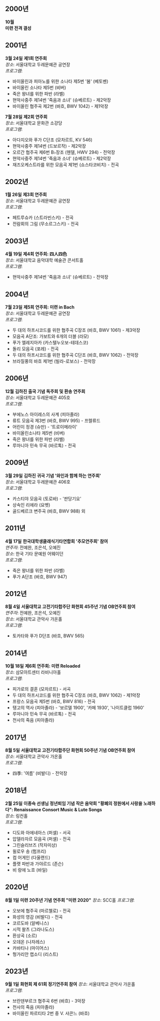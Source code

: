 ## 2000년

**10월**  
**미련 전격 결성**

## 2001년

**3월 24일**
**제1회 연주회**  
*장소*: 서울대학교 두레문예관 공연장  
*프로그램*:
- 바이올린과 피아노를 위한 소나타 제5번 '봄' (베토벤)
- 바이올린 소나타 제5번 (비버)
- 죽은 왕녀를 위한 파반 (라벨)
- 현악사중주 제14번 '죽음과 소녀' (슈베르트) - 제2악장
- 바이올린 협주곡 제2번 (바흐, BWV 1042) - 제1악장

**7월 28일**
**제2회 연주회**  
*장소*: 서울대학교 문화관 소강당  
*프로그램*:
- 아다지오와 푸가 C단조 (모차르트, KV 546)
- 현악사중주 제14번 (드보르작) - 제2악장
- 오르간 협주곡 제6번 B♭장조 (헨델, HWV 294) - 전악장
- 현악사중주 제14번 '죽음과 소녀' (슈베르트) - 제2악장
- 재즈오케스트라를 위한 모음곡 제1번 (쇼스타코비치) - 전곡

## 2002년

**1월 26일**
**제3회 연주회**  
*장소*: 서울대학교 두레문예관 공연장  
*프로그램*:
- 페트루슈카 (스트라빈스키) - 전곡
- 전람회의 그림 (무소르그스키) - 전곡

## 2003년

**4월 19일**
**제4회 연주회: 四人四色**  
*장소*: 서울대학교 음악대학 예술관 콘서트홀  
*프로그램*:
- 현악사중주 제14번 '죽음과 소녀' (슈베르트) - 전악장

## 2004년

**7월 23일**
**제5회 연주회: 미련 in Bach**  
*장소*: 서울대학교 두레문예관 공연장  
*프로그램*:
- 두 대의 하프시코드를 위한 협주곡 C장조 (바흐, BWV 1061) - 제3악장
- 모음곡 A단조: 가보트와 6개의 더블 (라모)
- 푸가 엘레지아카 (카스텔누오보-테데스코)
- 돌리 모음곡 (포레) - 전곡
- 두 대의 하프시코드를 위한 협주곡 C단조 (바흐, BWV 1062) - 전악장
- 브라질풍의 바흐 제1번 (빌라-로보스) - 전악장

## 2006년

**12월**
**김하진 출국 기념 독주회 및 환송 연주회**  
*장소*: 서울대학교 두레문예관 405호  
*프로그램*:
- 부에노스 아이레스의 사계 (피아졸라)
- 류트 모음곡 제3번 (바흐, BWV 995) - 프렐류드
- 어린이 정경 (슈만) - '트로이메라이'
- 바이올린소나타 제5번 (비버)
- 죽은 왕녀를 위한 파반 (라벨)
- 루마니아 민속 무곡 (바르톡) - 전곡

## 2009년

**3월 29일**
**김하진 귀국 기념 '와인과 함께 하는 연주회'**  
*장소*: 서울대학교 두레문예관 406호  
*프로그램*:
- 카스티야 모음곡 (토로바) - '판당기요'
- 상속인 리에라 (요벳)
- 골드베르크 변주곡 (바흐, BWV 988) 외

## 2011년

**4월 17일**
**한국대학생클래식기타연합회 '추모연주회' 참여**  
*연주자*: 전예완, 조은석, 오예진  
*장소*: 한국 기타 문예원 어웨이던  
*프로그램*:
- 죽은 왕녀를 위한 파반 (라벨)
- 푸가 A단조 (바흐, BWV 947)

## 2012년

**8월 4일**
**서울대학교 고전기타합주단 화현회 45주년 기념 OB연주회 참여**  
*연주자*: 전예완, 조은석, 오예진  
*장소*: 서울대학교 관악사 가온홀  
*프로그램*:
- 토카타와 푸가 D단조 (바흐, BWV 565)

## 2014년

**10월 18일**
**제6회 연주회: 미련 Reloaded**  
*장소*: 삼모아트센터 라비니아홀  
*프로그램*:
- 피가로의 결혼 (모차르트) - 서곡
- 두 대의 하프시코드를 위한 협주곡 C장조 (바흐, BWV 1062) - 제1악장
- 프랑스 모음곡 제5번 (바흐, BWV 816) - 전곡
- 탱고의 역사 (피아졸라) - '보르델 1900', '카페 1930', '나이트클럽 1960'
- 루마니아 민속 무곡 (바르톡) - 전곡
- 천사의 죽음 (피아졸라)

## 2017년

**8월 5일**
**서울대학교 고전기타합주단 화현회 50주년 기념 OB연주회 참여**  
*장소*: 서울대학교 관악사 가온홀  
*프로그램*:
- 四季: '여름' (비발디) - 전악장

## 2018년

**2월 25일**
**이종숙 선생님 정년퇴임 기념 작은 음악회 "황폐의 정원에서 사랑을 노래하다": Renaissance Consort Music & Lute Songs**  
*장소*: 링컨홀  
*프로그램*:
- 디도와 아에네아스 (퍼셀) - 서곡
- 압델라자르 모음곡 (퍼셀) - 전곡
- 그린슬리브즈 (작자미상)
- 윌로우 송 (험프리)
- 컴 어게인 (다울랜드)
- 플랫 파반과 가야르드 (존슨)
- 비 랑에 노흐 (바일)

## 2020년

**8월 1일**
**미련 20주년 기념 연주회 "미련 2020"**
*장소*: SCC홀
*프로그램*:
- 오보에 협주곡 (마르첼로) - 전곡
- 화성의 영감 (비발디) - 전곡
- 코르도바 (알베니스)
- 시적 왈츠 (그라나도스)
- 환상곡 (소르)
- 오데온 (나자레스)
- 카바티나 (마이어스)
- 헝가리안 랩소디 (리스트)

## 2023년
**9월 1일**
**화현회 제 61회 정기연주회 참여**
*장소*: 서울대학교 관악사 가온홀  
*프로그램*:
- 브란덴부르크 협주곡 6번 (바흐) - 3악장
- 천사의 죽음 (피아졸라)
- 바이올린 파르티타 2번 중 V. 샤콘느 (바흐) 
